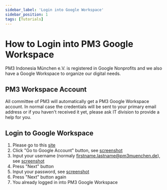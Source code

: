 ```yaml
---
sidebar_label: 'Login into Google Workspace'
sidebar_position: 1
tags: [Tutorials]
---
```


# How to Login into PM3 Google Workspace

PM3 Indonesia München e.V. is registered in Google Nonprofits and we also have a Google Workspace to organize our digital needs.

## PM3 Workspace Account

All committee of PM3 will automatically get a PM3 Google Workspace account.
In normal case the credentials will be sent to your primary email address or if you haven't received it yet, please ask IT division to provide a help for you.

## Login to Google Workspace

1. Please go to this [site](https://account.google.com)
2. Click "Go to Google Account" button, see [screenshot](/img/login-google-workspace-1.png)
3. Input your username (normaly firstname.lastname@pm3muenchen.de), see [screenshot](/img/login-google-workspace-2.png)
4. Press "Next" button
5. Input your password, see [screenshot](/img/login-google-workspace-3.png)
6. Press "Next" button again
7. You already logged in into PM3 Google Workspace

